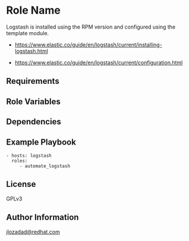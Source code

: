 Role Name
=========

Logstash is installed using the RPM version and configured using the template module.

  * https://www.elastic.co/guide/en/logstash/current/installing-logstash.html

  * https://www.elastic.co/guide/en/logstash/current/configuration.html

Requirements
------------


Role Variables
--------------


Dependencies
------------


Example Playbook
----------------


    - hosts: logstash
      roles:
         - automate_logstash

License
-------

GPLv3

Author Information
------------------

jlozadad@redhat.com
